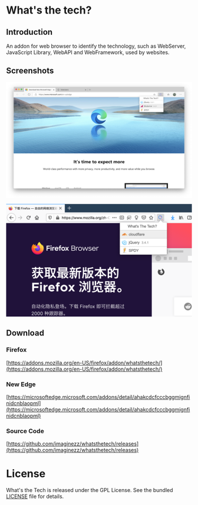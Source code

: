 # What's the tech?

## Introduction

An addon for web browser to identify the technology, such as WebServer, JavaScript Library, WebAPI and WebFramework, used by websites.

## Screenshots

![What's the Tech?](./screenshots/edge.png)

![What's the Tech?](./screenshots/firefox.png)

## Download

### Firefox

[https://addons.mozilla.org/en-US/firefox/addon/whatsthetech/](https://addons.mozilla.org/en-US/firefox/addon/whatsthetech/)

### New Edge

[https://microsoftedge.microsoft.com/addons/detail/ahakcdcfcccbggmignfinidcnblaopml](https://microsoftedge.microsoft.com/addons/detail/ahakcdcfcccbggmignfinidcnblaopml)

### Source Code

[https://github.com/imaginezz/whatsthetech/releases](https://github.com/imaginezz/whatsthetech/releases)

# License

What's the Tech is released under the GPL License. See the bundled [LICENSE](./LICENSE) file for details.
